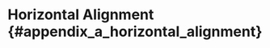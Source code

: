 Horizontal Alignment {#appendix_a_horizontal_alignment}
==============================================
